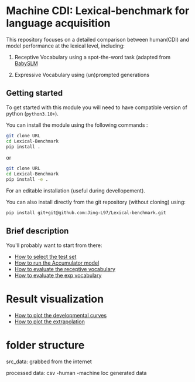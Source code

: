 # Machine CDI: Lexical-benchmark for language acquisition

This repository focuses on a detailed comparison between human(CDI) and model performance at the lexical level, including: 

1) Receptive Vocabulary using a spot-the-word task (adapted from [BabySLM](https://github.com/MarvinLvn/BabySLM)

2) Expressive Vocabulary using (un)prompted generations


## Getting started


To get started with this module you will need to have compatible version of python (`python3.10+`).

You can install the module using the following commands :

```bash
git clone URL
cd Lexical-Benchmark
pip install .
```

or 

```bash
git clone URL
cd Lexical-Benchmark
pip install -e .
```

For an editable installation (useful during devellopement).


You can also install directly from the git repository (without cloning) using:

```bash
pip install git+git@github.com:Jing-L97/Lexical-benchmark.git
```


## Brief description

You'll probably want to start from there:
- [How to select the test set](docs/select_test.md)
- [How to run the Accumulator model](docs/accum.md)
- [How to evaluate the receptive vocabulary](docs/recep.md)
- [How to evaluate the exp vocabulary](docs/exp.md)

# Result visualization
- [How to plot the developmental curves](docs/plot_fig.md)
- [How to plot the extrapolation](docs/plot_extra.md)


# folder structure
src_data: grabbed from the internet
            
processed data: csv
    -human
    -machine
        loc
        generated data




